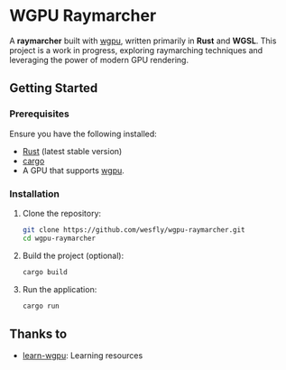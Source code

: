 # WGPU Raymarcher

A **raymarcher** built with [wgpu](https://github.com/gfx-rs/wgpu), written primarily in **Rust** and **WGSL**. This project is a work in progress, exploring raymarching techniques and leveraging the power of modern GPU rendering.

## Getting Started

### Prerequisites

Ensure you have the following installed:

- [Rust](https://www.rust-lang.org/tools/install) (latest stable version)
- [cargo](https://doc.rust-lang.org/cargo/getting-started/installation.html)
- A GPU that supports [wgpu](https://wgpu.rs/).

### Installation

1. Clone the repository:

   ```bash
   git clone https://github.com/wesfly/wgpu-raymarcher.git
   cd wgpu-raymarcher
   ```

2. Build the project (optional):

   ```bash
   cargo build
   ```

3. Run the application:

   ```bash
   cargo run
   ```

## Thanks to

- [learn-wgpu](https://github.com/sotrh/learn-wgpu): Learning resources

